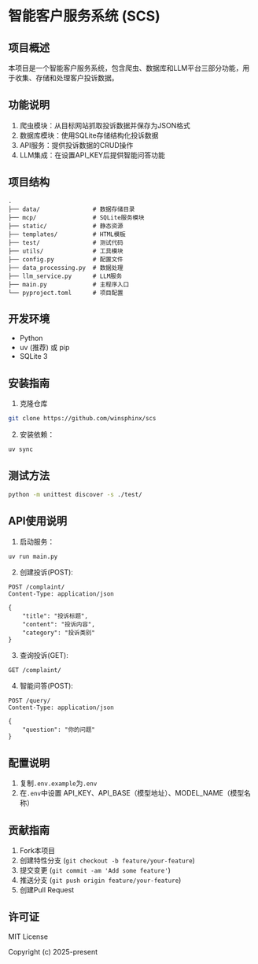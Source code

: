 # 智能客户服务系统 (SCS)

## 项目概述
本项目是一个智能客户服务系统，包含爬虫、数据库和LLM平台三部分功能，用于收集、存储和处理客户投诉数据。

## 功能说明
1. 爬虫模块：从目标网站抓取投诉数据并保存为JSON格式
2. 数据库模块：使用SQLite存储结构化投诉数据
3. API服务：提供投诉数据的CRUD操作
4. LLM集成：在设置API_KEY后提供智能问答功能

## 项目结构
```
.
├── data/               # 数据存储目录
├── mcp/                # SQLite服务模块
├── static/             # 静态资源
├── templates/          # HTML模板
├── test/               # 测试代码
├── utils/              # 工具模块
├── config.py           # 配置文件
├── data_processing.py  # 数据处理
├── llm_service.py      # LLM服务
├── main.py             # 主程序入口
└── pyproject.toml      # 项目配置
```

## 开发环境
- Python
- uv (推荐) 或 pip
- SQLite 3

## 安装指南
1. 克隆仓库
```bash
git clone https://github.com/winsphinx/scs
```
2. 安装依赖：
```bash
uv sync
```

## 测试方法
```bash
python -m unittest discover -s ./test/
```

## API使用说明
1. 启动服务：
```bash
uv run main.py
```

2. 创建投诉(POST):
```
POST /complaint/
Content-Type: application/json

{
    "title": "投诉标题",
    "content": "投诉内容",
    "category": "投诉类别"
}
```

3. 查询投诉(GET):
```
GET /complaint/
```

4. 智能问答(POST):
```
POST /query/
Content-Type: application/json

{
    "question": "你的问题"
}
```

## 配置说明
1. 复制`.env.example`为`.env`
2. 在`.env`中设置 API_KEY、API_BASE（模型地址）、MODEL_NAME（模型名称）

## 贡献指南
1. Fork本项目
2. 创建特性分支 (`git checkout -b feature/your-feature`)
3. 提交变更 (`git commit -am 'Add some feature'`)
4. 推送分支 (`git push origin feature/your-feature`)
5. 创建Pull Request

## 许可证
MIT License

Copyright (c) 2025-present